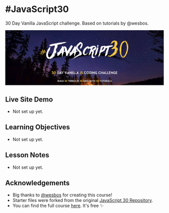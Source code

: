 # #JavaScript30
30 Day Vanilla JavaScript challenge. Based on tutorials by @wesbos.

<img src="./misc/javascript-30.png" alt="javascript 30 written in a starry purple sky" width="800" />

## Live Site Demo

- Not set up yet.

## Learning Objectives

- Not set up yet.

## Lesson Notes

 - Not set up yet. 

## Acknowledgements

- Big thanks to [@wesbos]("https://twitter.com/wesbos") for creating this course!
- Starter files were forked from the original [JavaScript 30 Repository]("https://github.com/wesbos/JavaScript30").
- You can find the full course [here]("#"). It's free ✨
 
